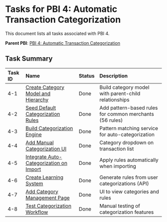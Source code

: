 # Tasks for PBI 4: Automatic Transaction Categorization

This document lists all tasks associated with PBI 4.

**Parent PBI**: [PBI 4: Automatic Transaction Categorization](./prd.md)

## Task Summary

| Task ID | Name | Status | Description |
| :--- | :--- | :---- | :--- |
| 4-1 | [Create Category Model and Hierarchy](./4-1.md) | Done | Build category model with parent-child relationships |
| 4-2 | [Seed Default Categorization Rules](./4-2.md) | Done | Add pattern-based rules for common merchants (56 rules) |
| 4-3 | [Build Categorization Engine](./4-3.md) | Done | Pattern matching service for auto-categorization |
| 4-4 | [Add Manual Categorization UI](./4-4.md) | Done | Category dropdown on transaction list |
| 4-5 | [Integrate Auto-Categorization on Import](./4-5.md) | Done | Apply rules automatically when importing |
| 4-6 | [Create Learning System](./4-6.md) | Done | Generate rules from user categorizations (API) |
| 4-7 | [Add Category Management Page](./4-7.md) | Done | UI to view categories and rules |
| 4-8 | [Test Categorization Workflow](./4-8.md) | Done | Manual testing of categorization features |



